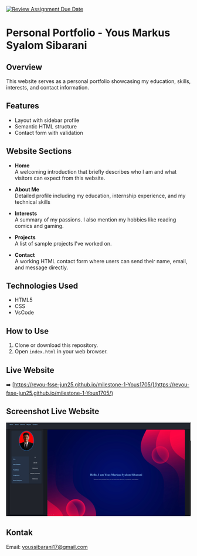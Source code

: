 [![Review Assignment Due Date](https://classroom.github.com/assets/deadline-readme-button-22041afd0340ce965d47ae6ef1cefeee28c7c493a6346c4f15d667ab976d596c.svg)](https://classroom.github.com/a/akoVEwkh)

# Personal Portfolio - Yous Markus Syalom Sibarani

## Overview

This website serves as a personal portfolio showcasing my education, skills, interests, and contact information.

## Features

- Layout with sidebar profile
- Semantic HTML structure
- Contact form with validation

## Website Sections

- **Home**  
  A welcoming introduction that briefly describes who I am and what visitors can expect from this website.

- **About Me**  
  Detailed profile including my education, internship experience, and my technical skills

- **Interests**  
  A summary of my passions. I also mention my hobbies like reading comics and gaming.

- **Projects**  
  A list of sample projects I've worked on.

- **Contact**  
  A working HTML contact form where users can send their name, email, and message directly.

## Technologies Used

- HTML5
- CSS
- VsCode

## How to Use

1. Clone or download this repository.
2. Open `index.html` in your web browser.

## Live Website

➡️ [https://revou-fsse-jun25.github.io/milestone-1-Yous1705/](https://revou-fsse-jun25.github.io/milestone-1-Yous1705/)

## Screenshot Live Website

![Website Screenshot](assets/images/ss.png)

## Kontak

Email: [youssibarani17@gmail.com](mailto:youssibarani17@gmail.com)

